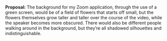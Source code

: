 <p><strong>Proposal:</strong> The background for my Zoom application, through the use of a green screen, would be of a field of flowers that starts off small, but the flowers themselves grow taller and taller over the course of the video,
 while the speaker becomes more obscured. There would also be different people walking around in the background, but they’re all shadowed silhouettes and indistinguishable.</p>
